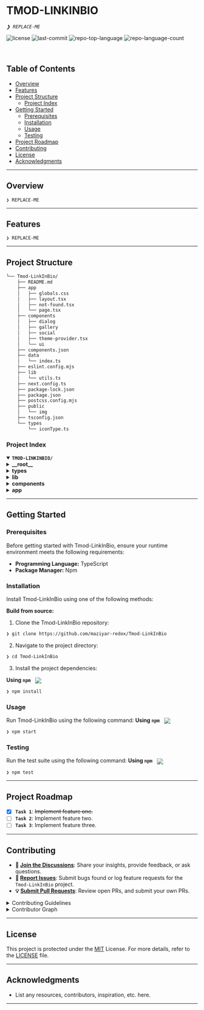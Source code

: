 <div align="left" style="position: relative;">
<h1>TMOD-LINKINBIO</h1>
<p align="left">
	<em><code>❯ REPLACE-ME</code></em>
</p>
<p align="left">
	<img src="https://img.shields.io/github/license/maziyar-redox/Tmod-LinkInBio?style=default&logo=opensourceinitiative&logoColor=white&color=0080ff" alt="license">
	<img src="https://img.shields.io/github/last-commit/maziyar-redox/Tmod-LinkInBio?style=default&logo=git&logoColor=white&color=0080ff" alt="last-commit">
	<img src="https://img.shields.io/github/languages/top/maziyar-redox/Tmod-LinkInBio?style=default&color=0080ff" alt="repo-top-language">
	<img src="https://img.shields.io/github/languages/count/maziyar-redox/Tmod-LinkInBio?style=default&color=0080ff" alt="repo-language-count">
</p>
</div>
<br clear="right">

##  Table of Contents

- [ Overview](#-overview)
- [ Features](#-features)
- [ Project Structure](#-project-structure)
  - [ Project Index](#-project-index)
- [ Getting Started](#-getting-started)
  - [ Prerequisites](#-prerequisites)
  - [ Installation](#-installation)
  - [ Usage](#-usage)
  - [ Testing](#-testing)
- [ Project Roadmap](#-project-roadmap)
- [ Contributing](#-contributing)
- [ License](#-license)
- [ Acknowledgments](#-acknowledgments)

---

##  Overview

<code>❯ REPLACE-ME</code>

---

##  Features

<code>❯ REPLACE-ME</code>

---

##  Project Structure

```sh
└── Tmod-LinkInBio/
    ├── README.md
    ├── app
    │   ├── globals.css
    │   ├── layout.tsx
    │   ├── not-found.tsx
    │   └── page.tsx
    ├── components
    │   ├── dialog
    │   ├── gallery
    │   ├── social
    │   ├── theme-provider.tsx
    │   └── ui
    ├── components.json
    ├── data
    │   └── index.ts
    ├── eslint.config.mjs
    ├── lib
    │   └── utils.ts
    ├── next.config.ts
    ├── package-lock.json
    ├── package.json
    ├── postcss.config.mjs
    ├── public
    │   └── img
    ├── tsconfig.json
    └── types
        └── iconType.ts
```


###  Project Index
<details open>
	<summary><b><code>TMOD-LINKINBIO/</code></b></summary>
	<details> <!-- __root__ Submodule -->
		<summary><b>__root__</b></summary>
		<blockquote>
			<table>
			<tr>
				<td><b><a href='https://github.com/maziyar-redox/Tmod-LinkInBio/blob/master/package-lock.json'>package-lock.json</a></b></td>
				<td><code>❯ REPLACE-ME</code></td>
			</tr>
			<tr>
				<td><b><a href='https://github.com/maziyar-redox/Tmod-LinkInBio/blob/master/next.config.ts'>next.config.ts</a></b></td>
				<td><code>❯ REPLACE-ME</code></td>
			</tr>
			<tr>
				<td><b><a href='https://github.com/maziyar-redox/Tmod-LinkInBio/blob/master/tsconfig.json'>tsconfig.json</a></b></td>
				<td><code>❯ REPLACE-ME</code></td>
			</tr>
			<tr>
				<td><b><a href='https://github.com/maziyar-redox/Tmod-LinkInBio/blob/master/eslint.config.mjs'>eslint.config.mjs</a></b></td>
				<td><code>❯ REPLACE-ME</code></td>
			</tr>
			<tr>
				<td><b><a href='https://github.com/maziyar-redox/Tmod-LinkInBio/blob/master/postcss.config.mjs'>postcss.config.mjs</a></b></td>
				<td><code>❯ REPLACE-ME</code></td>
			</tr>
			<tr>
				<td><b><a href='https://github.com/maziyar-redox/Tmod-LinkInBio/blob/master/package.json'>package.json</a></b></td>
				<td><code>❯ REPLACE-ME</code></td>
			</tr>
			<tr>
				<td><b><a href='https://github.com/maziyar-redox/Tmod-LinkInBio/blob/master/components.json'>components.json</a></b></td>
				<td><code>❯ REPLACE-ME</code></td>
			</tr>
			</table>
		</blockquote>
	</details>
	<details> <!-- types Submodule -->
		<summary><b>types</b></summary>
		<blockquote>
			<table>
			<tr>
				<td><b><a href='https://github.com/maziyar-redox/Tmod-LinkInBio/blob/master/types/iconType.ts'>iconType.ts</a></b></td>
				<td><code>❯ REPLACE-ME</code></td>
			</tr>
			</table>
		</blockquote>
	</details>
	<details> <!-- lib Submodule -->
		<summary><b>lib</b></summary>
		<blockquote>
			<table>
			<tr>
				<td><b><a href='https://github.com/maziyar-redox/Tmod-LinkInBio/blob/master/lib/utils.ts'>utils.ts</a></b></td>
				<td><code>❯ REPLACE-ME</code></td>
			</tr>
			</table>
		</blockquote>
	</details>
	<details> <!-- components Submodule -->
		<summary><b>components</b></summary>
		<blockquote>
			<table>
			<tr>
				<td><b><a href='https://github.com/maziyar-redox/Tmod-LinkInBio/blob/master/components/theme-provider.tsx'>theme-provider.tsx</a></b></td>
				<td><code>❯ REPLACE-ME</code></td>
			</tr>
			</table>
			<details>
				<summary><b>gallery</b></summary>
				<blockquote>
					<table>
					<tr>
						<td><b><a href='https://github.com/maziyar-redox/Tmod-LinkInBio/blob/master/components/gallery/index.tsx'>index.tsx</a></b></td>
						<td><code>❯ REPLACE-ME</code></td>
					</tr>
					</table>
				</blockquote>
			</details>
			<details>
				<summary><b>dialog</b></summary>
				<blockquote>
					<table>
					<tr>
						<td><b><a href='https://github.com/maziyar-redox/Tmod-LinkInBio/blob/master/components/dialog/index.tsx'>index.tsx</a></b></td>
						<td><code>❯ REPLACE-ME</code></td>
					</tr>
					</table>
				</blockquote>
			</details>
			<details>
				<summary><b>social</b></summary>
				<blockquote>
					<table>
					<tr>
						<td><b><a href='https://github.com/maziyar-redox/Tmod-LinkInBio/blob/master/components/social/index.tsx'>index.tsx</a></b></td>
						<td><code>❯ REPLACE-ME</code></td>
					</tr>
					</table>
				</blockquote>
			</details>
			<details>
				<summary><b>ui</b></summary>
				<blockquote>
					<table>
					<tr>
						<td><b><a href='https://github.com/maziyar-redox/Tmod-LinkInBio/blob/master/components/ui/Carousel.tsx'>Carousel.tsx</a></b></td>
						<td><code>❯ REPLACE-ME</code></td>
					</tr>
					<tr>
						<td><b><a href='https://github.com/maziyar-redox/Tmod-LinkInBio/blob/master/components/ui/Button.tsx'>Button.tsx</a></b></td>
						<td><code>❯ REPLACE-ME</code></td>
					</tr>
					<tr>
						<td><b><a href='https://github.com/maziyar-redox/Tmod-LinkInBio/blob/master/components/ui/Avatar.tsx'>Avatar.tsx</a></b></td>
						<td><code>❯ REPLACE-ME</code></td>
					</tr>
					<tr>
						<td><b><a href='https://github.com/maziyar-redox/Tmod-LinkInBio/blob/master/components/ui/Badge.tsx'>Badge.tsx</a></b></td>
						<td><code>❯ REPLACE-ME</code></td>
					</tr>
					<tr>
						<td><b><a href='https://github.com/maziyar-redox/Tmod-LinkInBio/blob/master/components/ui/Dialog.tsx'>Dialog.tsx</a></b></td>
						<td><code>❯ REPLACE-ME</code></td>
					</tr>
					<tr>
						<td><b><a href='https://github.com/maziyar-redox/Tmod-LinkInBio/blob/master/components/ui/tooltip.tsx'>tooltip.tsx</a></b></td>
						<td><code>❯ REPLACE-ME</code></td>
					</tr>
					</table>
				</blockquote>
			</details>
		</blockquote>
	</details>
	<details> <!-- app Submodule -->
		<summary><b>app</b></summary>
		<blockquote>
			<table>
			<tr>
				<td><b><a href='https://github.com/maziyar-redox/Tmod-LinkInBio/blob/master/app/layout.tsx'>layout.tsx</a></b></td>
				<td><code>❯ REPLACE-ME</code></td>
			</tr>
			<tr>
				<td><b><a href='https://github.com/maziyar-redox/Tmod-LinkInBio/blob/master/app/globals.css'>globals.css</a></b></td>
				<td><code>❯ REPLACE-ME</code></td>
			</tr>
			<tr>
				<td><b><a href='https://github.com/maziyar-redox/Tmod-LinkInBio/blob/master/app/not-found.tsx'>not-found.tsx</a></b></td>
				<td><code>❯ REPLACE-ME</code></td>
			</tr>
			<tr>
				<td><b><a href='https://github.com/maziyar-redox/Tmod-LinkInBio/blob/master/app/page.tsx'>page.tsx</a></b></td>
				<td><code>❯ REPLACE-ME</code></td>
			</tr>
			</table>
		</blockquote>
	</details>
</details>

---
##  Getting Started

###  Prerequisites

Before getting started with Tmod-LinkInBio, ensure your runtime environment meets the following requirements:

- **Programming Language:** TypeScript
- **Package Manager:** Npm


###  Installation

Install Tmod-LinkInBio using one of the following methods:

**Build from source:**

1. Clone the Tmod-LinkInBio repository:
```sh
❯ git clone https://github.com/maziyar-redox/Tmod-LinkInBio
```

2. Navigate to the project directory:
```sh
❯ cd Tmod-LinkInBio
```

3. Install the project dependencies:


**Using `npm`** &nbsp; [<img align="center" src="https://img.shields.io/badge/npm-CB3837.svg?style={badge_style}&logo=npm&logoColor=white" />](https://www.npmjs.com/)

```sh
❯ npm install
```




###  Usage
Run Tmod-LinkInBio using the following command:
**Using `npm`** &nbsp; [<img align="center" src="https://img.shields.io/badge/npm-CB3837.svg?style={badge_style}&logo=npm&logoColor=white" />](https://www.npmjs.com/)

```sh
❯ npm start
```


###  Testing
Run the test suite using the following command:
**Using `npm`** &nbsp; [<img align="center" src="https://img.shields.io/badge/npm-CB3837.svg?style={badge_style}&logo=npm&logoColor=white" />](https://www.npmjs.com/)

```sh
❯ npm test
```


---
##  Project Roadmap

- [X] **`Task 1`**: <strike>Implement feature one.</strike>
- [ ] **`Task 2`**: Implement feature two.
- [ ] **`Task 3`**: Implement feature three.

---

##  Contributing

- **💬 [Join the Discussions](https://github.com/maziyar-redox/Tmod-LinkInBio/discussions)**: Share your insights, provide feedback, or ask questions.
- **🐛 [Report Issues](https://github.com/maziyar-redox/Tmod-LinkInBio/issues)**: Submit bugs found or log feature requests for the `Tmod-LinkInBio` project.
- **💡 [Submit Pull Requests](https://github.com/maziyar-redox/Tmod-LinkInBio/blob/main/CONTRIBUTING.md)**: Review open PRs, and submit your own PRs.

<details closed>
<summary>Contributing Guidelines</summary>

1. **Fork the Repository**: Start by forking the project repository to your github account.
2. **Clone Locally**: Clone the forked repository to your local machine using a git client.
   ```sh
   git clone https://github.com/maziyar-redox/Tmod-LinkInBio
   ```
3. **Create a New Branch**: Always work on a new branch, giving it a descriptive name.
   ```sh
   git checkout -b new-feature-x
   ```
4. **Make Your Changes**: Develop and test your changes locally.
5. **Commit Your Changes**: Commit with a clear message describing your updates.
   ```sh
   git commit -m 'Implemented new feature x.'
   ```
6. **Push to github**: Push the changes to your forked repository.
   ```sh
   git push origin new-feature-x
   ```
7. **Submit a Pull Request**: Create a PR against the original project repository. Clearly describe the changes and their motivations.
8. **Review**: Once your PR is reviewed and approved, it will be merged into the main branch. Congratulations on your contribution!
</details>

<details closed>
<summary>Contributor Graph</summary>
<br>
<p align="left">
   <a href="https://github.com{/maziyar-redox/Tmod-LinkInBio/}graphs/contributors">
      <img src="https://contrib.rocks/image?repo=maziyar-redox/Tmod-LinkInBio">
   </a>
</p>
</details>

---

##  License

This project is protected under the [MIT](https://choosealicense.com/licenses/mit/) License. For more details, refer to the [LICENSE](https://choosealicense.com/licenses/) file.

---

##  Acknowledgments

- List any resources, contributors, inspiration, etc. here.

---